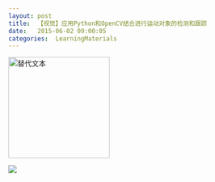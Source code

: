 ```yaml
---
layout: post
title:  【视觉】应用Python和OpenCV结合进行运动对象的检测和跟踪
date:   2015-06-02 09:00:05
categories:  LearningMaterials
---
```


<img src="{{site.baseurl}}/images/post/2015-06-02/PythonOpenCV.gif" alt="替代文本" title="标题文本" width="200" />

![](github.com/wbtxd2004/wbtxd2004.github.io/images/post/2015-06-02/PythonOpenCV.gif)
